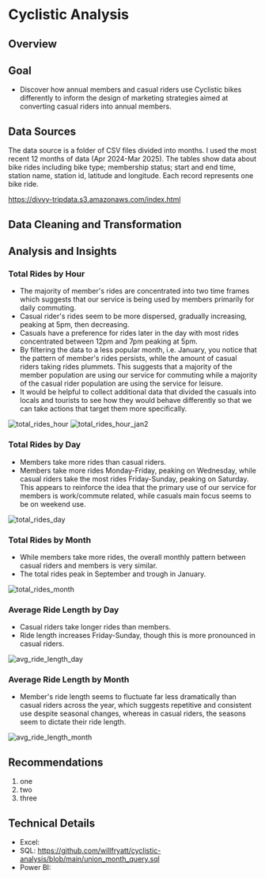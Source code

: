 # Cyclistic Analysis
## Overview


## Goal
* Discover how annual members and casual riders use Cyclistic bikes differently to inform the design of marketing strategies aimed at converting casual riders into
annual members.
## Data Sources
The data source is a folder of CSV files divided into months. I used the most recent 12 months of data (Apr 2024-Mar 2025).
The tables show data about bike rides including bike type; membership status; start and end time, station name, station id, latitude and longitude. Each record represents one bike ride.

https://divvy-tripdata.s3.amazonaws.com/index.html
## Data Cleaning and Transformation

## Analysis and Insights
### Total Rides by Hour
* The majority of member's rides are concentrated into two time frames which suggests that our service is being used by members primarily for daily commuting.
* Casual rider's rides seem to be more dispersed, gradually increasing, peaking at 5pm, then decreasing.
* Casuals have a preference for rides later in the day with most rides concentrated between 12pm and 7pm peaking at 5pm.
* By filtering the data to a less popular month, i.e. January, you notice that the pattern of member's rides persists, while the amount of casual riders taking rides plummets. This suggests that a majority of the member population are using our service for commuting while a majority of the casual rider population are using the service for leisure.
* It would be helpful to collect additional data that divided the casuals into locals and tourists to see how they would behave differently so that we can take actions that target them more specifically.

![total_rides_hour](https://github.com/user-attachments/assets/86d4c670-5d06-4c82-8151-fb26944d4691)
![total_rides_hour_jan2](https://github.com/user-attachments/assets/fd92f1b2-8fcb-4391-819f-cfc493cd51e9)


### Total Rides by Day
* Members take more rides than casual riders.
* Members take more rides Monday-Friday, peaking on Wednesday, while casual riders take the most rides Friday-Sunday, peaking on Saturday. This appears to reinforce the idea that the primary use of our service for members is work/commute related, while casuals main focus seems to be on weekend use.

![total_rides_day](https://github.com/user-attachments/assets/c869cb2b-1bf8-44fa-b51e-6ac4a63bef40)


### Total Rides by Month
* While members take more rides, the overall monthly pattern between casual riders and members is very similar.
* The total rides peak in September and trough in January.

![total_rides_month](https://github.com/user-attachments/assets/3e77aece-ee75-42c3-98cd-a568e540855d)


### Average Ride Length by Day
* Casual riders take longer rides than members.
* Ride length increases Friday-Sunday, though this is more pronounced in casual riders.

![avg_ride_length_day](https://github.com/user-attachments/assets/0b84a0f3-420f-4167-b92e-b328cafe335b)


### Average Ride Length by Month
* Member's ride length seems to fluctuate far less dramatically than casual riders across the year, which suggests repetitive and consistent use despite seasonal changes, whereas in casual riders, the seasons seem to dictate their ride length.

![avg_ride_length_month](https://github.com/user-attachments/assets/f2b060d4-7421-4a67-ae3c-79959ed3597d)

## Recommendations
1. one
2. two
3. three

## Technical Details
* Excel:
* SQL: https://github.com/willfryatt/cyclistic-analysis/blob/main/union_month_query.sql
* Power BI:
